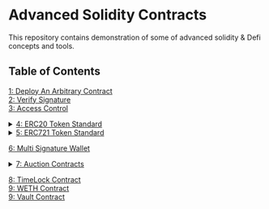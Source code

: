 # Advanced Solidity Contracts

This repository contains demonstration of some of advanced solidity & Defi concepts and tools.

## Table of Contents

[1: Deploy An Arbitrary Contract](./Deploy%20An%20Arbitrary%20Contract/)  
[2: Verify Signature](./Deploy%20An%20Arbitrary%20Contract/)  
[3: Access Control](./Access%20Control/)

<details><summary><a href='ERC20 Token/'>4: ERC20 Token Standard</a></summary>
 <ol>
  <li>
  <a href="ERC20 Token/IERC20.sol">ERC20 Interface</a>
  </li>
  <li>
  <a href="ERC20 Token/ERC20.sol">ERC20 Contract</a>
  </li>
</ol>
</details>

<details><summary><a href='ERC721 Token/'>5: ERC721 Token Standard</a></summary>
 <ol>
  <li>
  <a href="ERC721 Token/IERC165.sol">ERC165 Interface</a>
  </li>
  <li>
  <a href="ERC721 Token/IERC721.sol">ERC721 Interface</a>
  </li>
  <li>
  <a href="ERC721 Token/IERC721Receiver.sol">ERC721Receiver Interface</a>
  </li>
  <li>
  <a href="ERC721 Token/ERC721.sol">ERC721 Contract</a>
  </li>
</ol>
</details>

[6: Multi Signature Wallet](./Multi%20Signature%20Wallet/)

<details><summary><a href='Auction Contracts/'>7: Auction Contracts</a></summary>
 <ol>
  <li>
  <a href="Auction Contracts/DutchAuction.sol">Dutch Auction</a>
  </li>
  <li>
  <a href="Auction Contracts/EnglishAuction.sol">English Auction</a>
  </li>
</ol>
</details>

[8: TimeLock Contract](./TimeLock%20Contract/)  
[9: WETH Contract](./WETH%20Contract/)  
[9: Vault Contract](./Vault%20Contract/)
